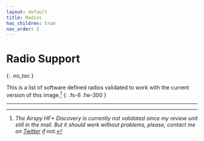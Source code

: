 ```yaml
---
layout: default
title: Radios
has_children: true
nav_order: 2
---
```


# Radio Support
{: .no_toc }

This is a list of software defined radios validated to work with the current version of this image.[^1]
{: .fs-6 .fw-300 }

---
[^1]: _The Airspy HF+ Discovery is currently not validated since my review unit still in the mail. But it should work without problems, please, contact me on [Twitter](https://twitter.com/luigifcruz) if not._